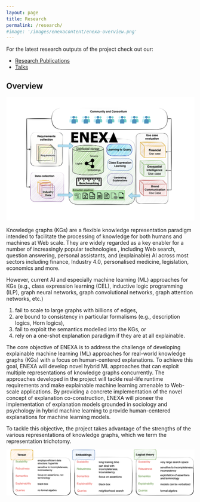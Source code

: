 ```yaml
---
layout: page
title: Research
permalink: /research/
#image: '/images/enexacontent/enexa-overview.png'
---
```


For the latest research outputs of the project check out our:
* [Research Publications](../publications/)
* [Talks](../talks)


## Overview
![overview](/images/enexacontent/enexa-overview.png)

Knowledge graphs (KGs) are a flexible knowledge representation paradigm intended to facilitate the processing of knowledge for both humans and machines at Web scale. They are widely regarded as a key enabler for a number of increasingly popular technologies , including Web search, question answering, personal assistants, and (explainable) AI across most sectors including finance, Industry 4.0, personalised medicine, legislation, economics and more.

However, current AI and especially machine learning (ML) approaches for KGs (e.g., class expression learning (CEL), inductive logic programming (ILP), graph neural networks, graph convolutional networks, graph attention networks, etc.) 
1.	fail to scale to large graphs with billions of edges,  
2.	are bound to consistency in particular formalisms (e.g., description logics, Horn logics),  
3.	fail to exploit the semantics modelled into the KGs,  or 
4.	rely on a one-shot explanation paradigm if they are at all explainable. 


The core objective of ENEXA is to address the challenge of developing explainable machine learning (ML) approaches for real-world knowledge graphs (KGs) with a focus on human-centered explanations. To achieve this goal, ENEXA will develop novel hybrid ML approaches that can exploit multiple representations of knowledge graphs concurrently. The approaches developed in the project will tackle real-life runtime requirements and make explainable machine learning amenable to Web-scale applications. By providing a concrete implementation of the novel concept of explanation co-construction, ENEXA will pioneer the implementation of explanation models grounded in sociology and psychology in hybrid machine learning to provide human-centered explanations for machine learning models.

To tackle this objective, the project takes advantage of the strengths of the various representations of knowledge graphs, which we term the representation trichotomy. 

![trichotomy](/images/enexacontent/kg-trichotomy-table.png)

